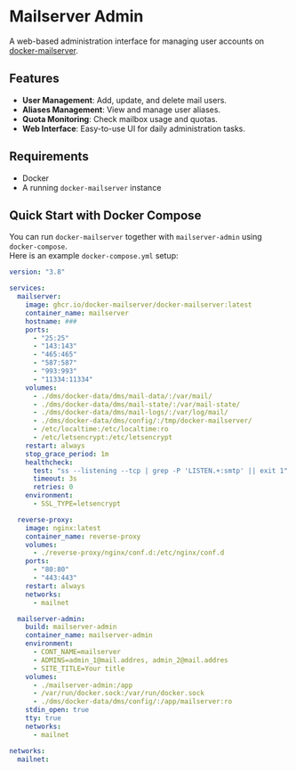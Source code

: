 # Mailserver Admin

A web-based administration interface for managing user accounts on [docker-mailserver](https://github.com/docker-mailserver/docker-mailserver).

## Features

- **User Management**: Add, update, and delete mail users.
- **Aliases Management**: View and manage user aliases.
- **Quota Monitoring**: Check mailbox usage and quotas.
- **Web Interface**: Easy-to-use UI for daily administration tasks.

## Requirements

- Docker
- A running `docker-mailserver` instance

## Quick Start with Docker Compose

You can run `docker-mailserver` together with `mailserver-admin` using `docker-compose`.  
Here is an example `docker-compose.yml` setup:

```yaml
version: "3.8"

services:
  mailserver:
    image: ghcr.io/docker-mailserver/docker-mailserver:latest
    container_name: mailserver
    hostname: ###
    ports:
      - "25:25"
      - "143:143"
      - "465:465"
      - "587:587"
      - "993:993"
      - "11334:11334"
    volumes:
      - ./dms/docker-data/dms/mail-data/:/var/mail/
      - ./dms/docker-data/dms/mail-state/:/var/mail-state/
      - ./dms/docker-data/dms/mail-logs/:/var/log/mail/
      - ./dms/docker-data/dms/config/:/tmp/docker-mailserver/
      - /etc/localtime:/etc/localtime:ro
      - /etc/letsencrypt:/etc/letsencrypt
    restart: always
    stop_grace_period: 1m
    healthcheck:
      test: "ss --listening --tcp | grep -P 'LISTEN.+:smtp' || exit 1"
      timeout: 3s
      retries: 0
    environment:
      - SSL_TYPE=letsencrypt

  reverse-proxy:
    image: nginx:latest
    container_name: reverse-proxy
    volumes:
      - ./reverse-proxy/nginx/conf.d:/etc/nginx/conf.d
    ports:
      - "80:80"
      - "443:443"
    restart: always
    networks:
      - mailnet

  mailserver-admin:
    build: mailserver-admin
    container_name: mailserver-admin
    environment:
      - CONT_NAME=mailserver
      - ADMINS=admin_1@mail.addres, admin_2@mail.addres
      - SITE_TITLE=Your title
    volumes:
      - ./mailserver-admin:/app
      - /var/run/docker.sock:/var/run/docker.sock
      - ./dms/docker-data/dms/config/:/app/mailserver:ro
    stdin_open: true
    tty: true
    networks:
      - mailnet

networks:
  mailnet:
